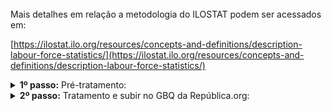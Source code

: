 <br> 
Mais detalhes em relação a metodologia do ILOSTAT podem ser acessados em:

[https://ilostat.ilo.org/resources/concepts-and-definitions/description-labour-force-statistics/](https://ilostat.ilo.org/resources/concepts-and-definitions/description-labour-force-statistics/)
<br>


<details>
  <summary><b> 1º passo:</b> Pré-tratamento: </summary>
Não houve.
</details>
<details>
  <summary><b> 2º passo:</b> Tratamento e subir no GBQ da República.org:</summary>

Acesso em:

[https://github.com/Republica-org/Ecossistema-dados/blob/main/tratamento_GBQ/perfil_remuneracao/Ilostat_paises_selecionados_genero.ipynb](https://github.com/Republica-org/Ecossistema-dados/blob/main/tratamento_GBQ/perfil_remuneracao/Ilostat_paises_selecionados_genero.ipynb)

</details>
